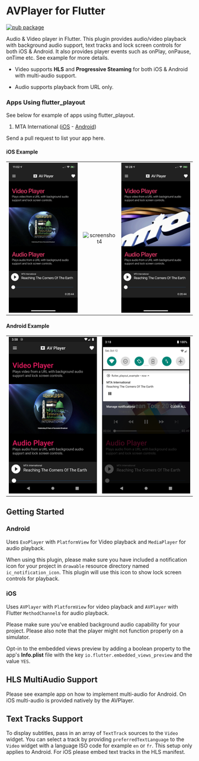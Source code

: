 # AVPlayer for Flutter

[![pub package](https://img.shields.io/pub/v/flutter_playout.svg)](https://pub.dartlang.org/packages/flutter_playout)

Audio & Video player in Flutter. This plugin provides audio/video playback with background audio 
support, text tracks and lock screen controls for both iOS & Android. It also provides player events 
such as onPlay, onPause, onTime etc. See example for more details.

* Video supports **HLS** and **Progressive Steaming** for both iOS & Android with multi-audio support.

* Audio supports playback from URL only.

### Apps Using flutter_playout
See below for example of apps using flutter_playout.

1. MTA International ([iOS](https://apps.apple.com/us/app/mta-international/id942619881) - [Android](https://play.google.com/store/apps/details?id=tv.mta.apps.muslimtv))

Send a pull request to list your app here.

#### iOS Example
||||
:---: |:---:| :---:
![screenshot1](sc1.png)|![screenshot4](sc4.png)|![screenshot3](sc3.png)

#### Android Example
|||
:---: |:---:
![screenshot5](sc5.png)|![screenshot6](sc6.png)

## Getting Started

### Android

Uses `ExoPlayer` with `PlatformView` for Video playback and `MediaPlayer` for audio playback.

When using this plugin, please make sure you have included a notification icon 
for your project in `drawable` resource directory named `ic_notification_icon`.
This plugin will use this icon to show lock screen controls for playback.

### iOS

Uses `AVPlayer` with `PlatformView` for video playback and `AVPlayer` with Flutter 
`MethodChannel`s for audio playback.

Please make sure you've enabled background audio capability for your project.
Please also note that the player might not function properly on a simulator.

Opt-in to the embedded views preview by adding a boolean property to the app's 
**Info.plist** file with the key `io.flutter.embedded_views_preview` and the value `YES`.

## HLS MultiAudio Support

Please see example app on how to implement multi-audio for Android. On iOS multi-audio is 
provided natively by the AVPlayer.

## Text Tracks Support

To display subtitles, pass in an array of `TextTrack` sources to the `Video` widget. You
can select a track by providing `preferredTextLanguage` to the `Video` widget with
a language ISO code for example `en` or `fr`. This setup only applies to Android. For iOS
please embed text tracks in the HLS manifest.